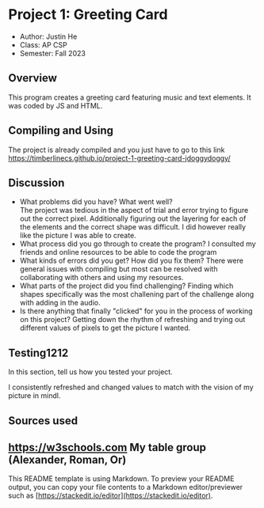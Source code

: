 # Project 1: Greeting Card 

* Author: Justin He
* Class: AP CSP 
* Semester: Fall 2023

## Overview

This program creates a greeting card featuring music and text elements. It was coded by JS and HTML.

## Compiling and Using

The project is already compiled and you just have to go to this link https://timberlinecs.github.io/project-1-greeting-card-jdoggydoggy/

## Discussion
  * What problems did you have? What went well?  
	The project was tedious in the aspect of trial and error trying to figure out the correct pixel. Additionally figuring out the layering for each of the elements and the correct shape was difficult. 
	I did however really like the picture I was able to create. 
  * What process did you go through to create the program?
	I consulted my friends and online resources to be able to code the program
  * What kinds of errors did you get? How did you fix them?
	There were general issues with compiling but most can be resolved with collaborating with others and using my resources. 
  * What parts of the project did you find challenging?
	Finding which shapes specifically was the most challening part of the challenge along with adding in the audio. 
  * Is there anything that finally "clicked" for you in the process 
  of working on this project?
	Getting down the rhythm of refreshing and trying out different values of pixels to get the picture I wanted.  
## Testing1212

In this section, tell us how you tested your project.

I consistently refreshed and changed values to match with the vision of my picture in mindl. 

## Sources used

https://w3schools.com
My table group (Alexander, Roman, Or)
----------
This README template is using Markdown. To preview your README output, you can copy your file contents to a Markdown editor/previewer such as [https://stackedit.io/editor](https://stackedit.io/editor).